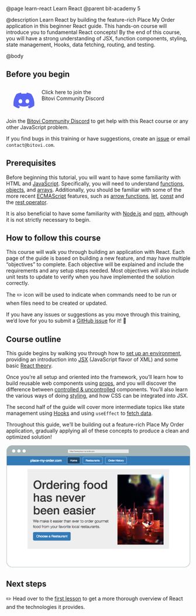 @page learn-react Learn React
@parent bit-academy 5

@description Learn React by building the feature-rich Place My Order application in this beginner React guide. This hands-on course will introduce you to fundamental React concepts! By the end of this course, you will have a strong understanding of JSX, function components, styling, state management, Hooks, data fetching, routing, and testing.

@body

## Before you begin

<p>
  <a href="https://discord.gg/J7ejFsZnJ4">
    <img alt="" src="./static/img/discord.png" style="float:left; margin:20px" width="57"/>
    <span style="margin-top: 10px;display: inline-block;">
      Click here to join the
      <br/>
      Bitovi Community Discord
    </span>
  </a>
</p>

<br/>

Join the [Bitovi Community Discord](https://discord.gg/J7ejFsZnJ4) to get help with this React course or any other JavaScript problem.

If you find bugs in this training or have suggestions, create an [issue](https://github.com/bitovi/academy/issues) or email `contact@bitovi.com`.

## Prerequisites

Before beginning this tutorial, you will want to have some familiarity with HTML and [JavaScript](https://www.bitovi.com/academy/learn-advanced-javascript.html). Specifically, you will need to understand [functions](https://developer.mozilla.org/en-US/docs/Web/JavaScript/Guide/Functions), [objects](https://developer.mozilla.org/en-US/docs/Web/JavaScript/Reference/Global_Objects/Object), and [arrays](https://developer.mozilla.org/en-US/docs/Web/JavaScript/Reference/Global_Objects/Array). Additionally, you should be familiar with some of the more recent [ECMAScript](https://medium.com/sons-of-javascript/javascript-an-introduction-to-es6-1819d0d89a0f) features, such as [arrow functions](https://developer.mozilla.org/en-US/docs/Web/JavaScript/Reference/Functions/Arrow_functions), [let](https://developer.mozilla.org/en-US/docs/Web/JavaScript/Reference/Statements/let), [const](https://developer.mozilla.org/en-US/docs/Web/JavaScript/Reference/Statements/const) and the [rest operator](https://developer.mozilla.org/en-US/docs/Web/JavaScript/Reference/Functions/rest_parameters).

It is also beneficial to have some familiarity with [Node.js](https://nodejs.org/) and [npm](https://docs.npmjs.com/about-npm/), although it is not strictly necessary to begin.

## How to follow this course

This course will walk you through building an application with React. Each page of the guide is based on building a new feature, and may have multiple “objectives” to complete. Each objective will be explained and include the requirements and any setup steps needed. Most objectives will also include unit tests to update to verify when you have implemented the solution correctly.

The ✏️ icon will be used to indicate when commands need to be run or when files need to be created or updated.

If you have any issues or suggestions as you move through this training, we’d love for you to submit a <a href="https://github.com/bitovi/academy/issues/new">GitHub issue</a> for it! 💖

## Course outline

This guide begins by walking you through how to [set up an environment](learn-react/setting-up-your-environment.html), providing an introduction into [JSX](learn-react/intro-to-jsx.html) (JavaScript flavor of XML) and some basic [React theory](learn-react/components.html).

Once you’re all setup and oriented into the framework, you’ll learn how to build reusable web components using [props](learn-react/props.html), and you will discover the difference between [controlled & uncontrolled](learn-react/controlled-vs-uncontrolled.html) components. You’ll also learn the various ways of doing [styling](learn-react/styling-in-react.html), and how CSS can be integrated into JSX.

The second half of the guide will cover more intermediate topics like state management using [Hooks](learn-react/managing-complex-state.html) and using `useEffect` to [fetch data](learn-react/making-http-requests.html).

Throughout this guide, we’ll be building out a feature-rich Place My Order application, gradually applying all of these concepts to produce a clean and optimized solution!

<img src="./static/img/place-my-order.png" alt="Place My Order App screenshot" style="max-width: 100%"/>

## Next steps

✏️ Head over to the [first lesson](learn-react/intro-to-react.html) to get a more thorough overview of React and the technologies it provides.

